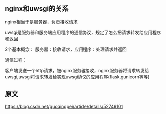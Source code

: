 ## nginx和uwsgi的关系
nginx相当于是服务器，负责接收请求

uwsgi是服务器和服务端应用程序的通信协议，规定了怎么把请求转发给应用程序和返回

2个基本概念： 
服务器：接收请求，应用程序：处理请求并返回

通信过程： 

客户端发送一个http请求，被nginx服务器接收，nginx服务器将请求转发给uwsgi,uwsgi将请求转发给实现uwsgi协议的应用程序(flask,gunicorn等等)

## 原文

https://blog.csdn.net/guoqingpei/article/details/52749101 